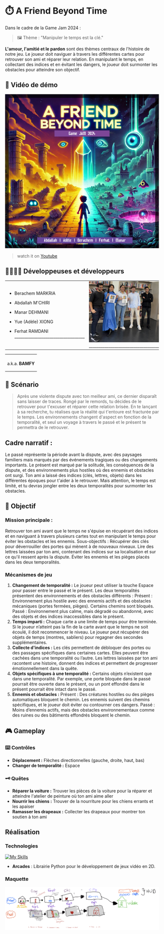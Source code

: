 # ⏱️ A Friend Beyond Time

Dans le cadre de la Game Jam 2024 :

> 🖼️ Thème : "Manipuler le temps est la clé."

**L'amour, l'amitié et le pardon** sont des thèmes centraux de l'histoire de notre jeu. Le joueur doit naviguer à travers les différentes cartes pour retrouver son ami et réparer leur relation. En manipulant le temps, en collectant des indices et en évitant les dangers, le joueur doit surmonter les obstacles pour atteindre son objectif.

## 🔴 Vidéo de démo
   
 <a href="https://youtu.be/YIshMpHBr-I"><img  src="/assets/brand/affiche.png"/></a>

> watch it on [Youtube](https://youtu.be/YIshMpHBr-I)


## 👩‍💻👨‍💻 Développeuses et développeurs 

<table border="0">
    <tr>
        <td>

- Berachem MARKRIA

- Abdallah M'CHIRI
- Manar DEHMANI
- Yue (Adèle) XIONG
- Ferhat RAMDANI
            ____________________________________
        </td>
        <td>
            <img src="./assets/brand/photo_equipe.jpg" width="300" height="200" />
             ____________________________________
        </td>

    </tr>
</table>

<table>
  <tr>
 <td align="center">
    


</td>

   </tr>
   <tr>
   <td align="center">

   a.k.a. **BAMFY**

   </td>


</table>

## 📖 Scénario 

> Après une violente dispute avec ton meilleur ami, ce dernier disparaît sans laisser de traces. Rongé par le remords, tu décides de le retrouver pour t'excuser et réparer cette relation brisée. En te lançant à sa recherche, tu réalises que la réalité qui t'entoure est fracturée par le temps. Les environnements changent d'aspect en fonction de la temporalité, et seul un voyage à travers le passé et le présent te permettra de le retrouver.

## Cadre narratif :

Le passé représente la période avant la dispute, avec des paysages familiers mais marqués par des événements tragiques ou des changements importants.
Le présent est marqué par la solitude, les conséquences de la dispute, et des environnements plus hostiles où des ennemis et obstacles ont surgi.
Ton ami a laissé des indices (clés, lettres, objets) dans les différentes époques pour t'aider à le retrouver. Mais attention, le temps est limité, et tu devras jongler entre les deux temporalités pour surmonter les obstacles.

## 🎯 Objectif 

### Mission principale :

Retrouver ton ami avant que le temps ne s'épuise en récupérant des indices et en naviguant à travers plusieurs cartes tout en manipulant le temps pour éviter les obstacles et les ennemis.
Sous-objectifs :
Récupérer des clés pour déverrouiller des portes qui mènent à de nouveaux niveaux.
Lire des lettres laissées par ton ami, contenant des indices sur sa localisation et sur ce qu'il ressent après la dispute.
Éviter les ennemis et les pièges placés dans les deux temporalités.

### Mécanismes de jeu

1. **Changement de temporalité :**
   Le joueur peut utiliser la touche Espace pour passer entre le passé et le présent. Les deux temporalités présentent des environnements et des obstacles différents :
   Présent : Environnement plus hostile avec des ennemis actifs et des obstacles mécaniques (portes fermées, pièges). Certains chemins sont bloqués.
   Passé : Environnement plus calme, mais dégradé ou abandonné, avec des objets et des indices inaccessibles dans le présent.
2. **Temps imparti :**
   Chaque carte a une limite de temps pour être terminée. Si le joueur n’atteint pas la fin de la carte avant que le temps ne soit écoulé, il doit recommencer le niveau.
   Le joueur peut récupérer des objets de temps (montres, sabliers) pour regagner des secondes supplémentaires.
3. **Collecte d'indices :**
   Les clés permettent de débloquer des portes ou des passages spécifiques dans certaines cartes. Elles peuvent être cachées dans une temporalité ou l’autre.
   Les lettres laissées par ton ami racontent une histoire, donnent des indices et permettent de progresser émotionnellement dans la quête.
4. **Objets spécifiques à une temporalité :**
   Certains objets n’existent que dans une temporalité. Par exemple, une porte bloquée dans le passé pourrait être ouverte dans le présent, ou un pont effondré dans le présent pourrait être intact dans le passé.
5. **Ennemis et obstacles :**
   Présent : Des créatures hostiles ou des pièges automatiques bloquent le chemin. Les ennemis suivent des chemins spécifiques, et le joueur doit éviter ou contourner ces dangers.
   Passé : Moins d’ennemis actifs, mais des obstacles environnementaux comme des ruines ou des bâtiments effondrés bloquent le chemin.

## 🎮 Gameplay 

### ⌨️ Contrôles 

- **Déplacement :** Flèches directionnelles (gauche, droite, haut, bas)
- **Changer de temporalité :** Espace

### 🗝 Quêtes 

- **Réparer la voiture :** Trouver les pièces de la voiture pour la réparer et atteindre l'atelier de peinture où ton ami aime aller
- **Nourrir les chiens :** Trouver de la nourriture pour les chiens errants et les apaiser
- **Ramasser les drapeaux :** Collecter les drapeaux pour montrer ton soutien à ton ami

## Réalisation 

### Technologies

[![My Skills](https://skillicons.dev/icons?i=python,figma)](https://skillicons.dev)

- **Arcades** : Librairie Python pour le développement de jeux vidéo en 2D.

### Maquette

![alt text](/assets/brand/maquette.png)

